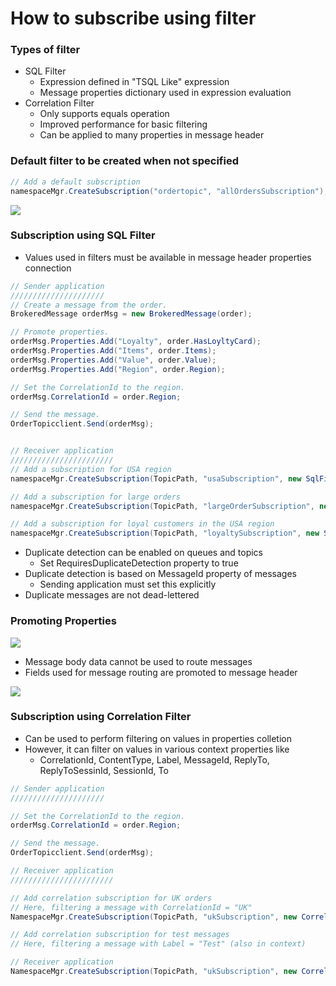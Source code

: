 # How to subscribe using filter

### Types of filter

- SQL Filter
	- Expression defined in "TSQL Like" expression
	- Message properties dictionary used in expression evaluation
- Correlation Filter
	- Only supports equals operation
	- Improved performance for basic filtering
	- Can be applied to many properties in message header

### Default filter to be created when not specified

```c#
// Add a default subscription
namespaceMgr.CreateSubscription("ordertopic", "allOrdersSubscription");
```
![](http://i.imgur.com/Yek7ZIt.png)

### Subscription using SQL Filter

- Values used in filters must be available in message header properties connection

```c#
// Sender application
/////////////////////
// Create a message from the order.
BrokeredMessage orderMsg = new BrokeredMessage(order);

// Promote properties.
orderMsg.Properties.Add("Loyalty", order.HasLoyltyCard);
orderMsg.Properties.Add("Items", order.Items);
orderMsg.Properties.Add("Value", order.Value);
orderMsg.Properties.Add("Region", order.Region);

// Set the CorrelationId to the region.
orderMsg.CorrelationId = order.Region;

// Send the message.
OrderTopicclient.Send(orderMsg);


// Receiver application
///////////////////////
// Add a subscription for USA region
namespaceMgr.CreateSubscription(TopicPath, "usaSubscription", new SqlFilter("Region = 'USA'"));

// Add a subscription for large orders
namespaceMgr.CreateSubscription(TopicPath, "largeOrderSubscription", new SqlFilter("Item > 30"));

// Add a subscription for loyal customers in the USA region
namespaceMgr.CreateSubscription(TopicPath, "loyaltySubscription", new SqlFilter("Loyalty = true AND Region = 'USA'"));
```

- Duplicate detection can be enabled on queues and topics
	- Set RequiresDuplicateDetection property to true
- Duplicate detection is based on MessageId property of messages
	- Sending application must set this explicitly
- Duplicate messages are not dead-lettered

### Promoting Properties

![](http://i.imgur.com/ABRqbjI.png)

- Message body data cannot be used to route messages
- Fields used for message routing are promoted to message header

![](http://i.imgur.com/asOMQgx.png)

### Subscription using Correlation Filter

- Can be used to perform filtering on values in properties colletion
- However, it can filter on values in various context properties like
	- CorrelationId, ContentType, Label, MessageId, ReplyTo, ReplyToSessinId, SessionId, To

```c#
// Sender application
/////////////////////

// Set the CorrelationId to the region.
orderMsg.CorrelationId = order.Region;

// Send the message.
OrderTopicclient.Send(orderMsg);

// Receiver application
///////////////////////

// Add correlation subscription for UK orders
// Here, filtering a message with CorrelationId = "UK"
NamespaceMgr.CreateSubscription(TopicPath, "ukSubscription", new CorrelationFilter("UK"));

// Add correlation subscription for test messages
// Here, filtering a message with Label = "Test" (also in context)

// Receiver application
NamespaceMgr.CreateSubscription(TopicPath, "ukSubscription", new CorrelationFilter() { Label = "Test" });

```
